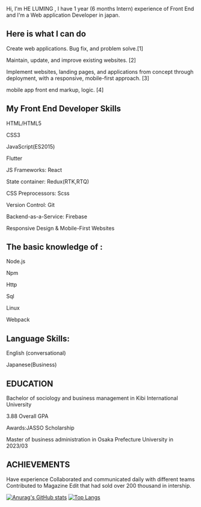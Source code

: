 Hi, I'm HE LUMING , I have  1 year (6 months Intern) experience of Front End and I'm a  Web application Developer in japan.

## Here is what I can do

Create web applications. Bug fix, and problem solve.[1]

Maintain, update, and improve existing websites. [2]

Implement websites, landing pages, and applications from concept through deployment, with a responsive, mobile-first approach. [3]

mobile app front end markup, logic. [4]

## My Front End Developer Skills

HTML/HTML5

CSS3

JavaScript(ES2015)

Flutter

JS Frameworks: React

State container: Redux(RTK,RTQ)

CSS Preprocessors: Scss

Version Control: Git

Backend-as-a-Service: Firebase

Responsive Design & Mobile-First Websites

## The basic knowledge of :

Node.js

Npm

Http

Sql

Linux

Webpack

## Language Skills:

English (conversational)

Japanese(Business)

## EDUCATION

Bachelor of sociology and business management in Kibi International University

3.88 Overall GPA

Awards:JASSO Scholarship

Master of business administration in Osaka Prefecture University in 2023/03

## ACHIEVEMENTS

Have experience Collaborated and communicated daily with different teams Contributed to Magazine Edit that had sold over 200 thousand in intership.

[![Anurag's GitHub stats](https://github-readme-stats.vercel.app/api?username=lostelfhlm)](https://github.com/anuraghazra/github-readme-stats)
[![Top Langs](https://github-readme-stats.vercel.app/api/top-langs/?username=lostelfhlm)](https://github.com/anuraghazra/github-readme-stats)
